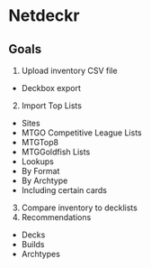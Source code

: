 # Netdeckr
## Goals
1. Upload inventory CSV file
 * Deckbox export
2. Import Top Lists
 * Sites
  * MTGO Competitive League Lists
  * MTGTop8
  * MTGGoldfish Lists
 * Lookups
  * By Format
  * By Archtype
  * Including certain cards
3. Compare inventory to decklists
4. Recommendations
 * Decks
 * Builds
 * Archtypes
